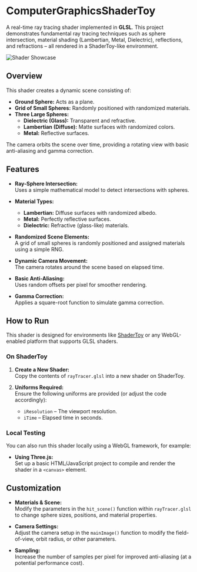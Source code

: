 ﻿
# ComputerGraphicsShaderToy

A real-time ray tracing shader implemented in **GLSL**. This project demonstrates fundamental ray tracing techniques such as sphere intersection, material shading (Lambertian, Metal, Dielectric), reflections, and refractions – all rendered in a ShaderToy-like environment.

![Shader Showcase](https://github.com/user-attachments/assets/403a46de-17c5-4fc9-bbae-fca39733865c?raw=true "Shader Showcase" )

## Overview

This shader creates a dynamic scene consisting of:

- **Ground Sphere:** Acts as a plane.
- **Grid of Small Spheres:** Randomly positioned with randomized materials.
- **Three Large Spheres:**
  - **Dielectric (Glass):** Transparent and refractive.
  - **Lambertian (Diffuse):** Matte surfaces with randomized colors.
  - **Metal:** Reflective surfaces.

The camera orbits the scene over time, providing a rotating view with basic anti-aliasing and gamma correction.

## Features

- **Ray-Sphere Intersection:**  
  Uses a simple mathematical model to detect intersections with spheres.

- **Material Types:**
  - **Lambertian:** Diffuse surfaces with randomized albedo.
  - **Metal:** Perfectly reflective surfaces.
  - **Dielectric:** Refractive (glass-like) materials.

- **Randomized Scene Elements:**  
  A grid of small spheres is randomly positioned and assigned materials using a simple RNG.

- **Dynamic Camera Movement:**  
  The camera rotates around the scene based on elapsed time.

- **Basic Anti-Aliasing:**  
  Uses random offsets per pixel for smoother rendering.

- **Gamma Correction:**  
  Applies a square-root function to simulate gamma correction.

## How to Run

This shader is designed for environments like [ShaderToy](https://www.shadertoy.com/) or any WebGL-enabled platform that supports GLSL shaders.

### On ShaderToy

1. **Create a New Shader:**  
   Copy the contents of `rayTracer.glsl` into a new shader on ShaderToy.

2. **Uniforms Required:**  
   Ensure the following uniforms are provided (or adjust the code accordingly):
   - `iResolution` – The viewport resolution.
   - `iTime` – Elapsed time in seconds.

### Local Testing

You can also run this shader locally using a WebGL framework, for example:

- **Using Three.js:**  
  Set up a basic HTML/JavaScript project to compile and render the shader in a `<canvas>` element.

## Customization

- **Materials & Scene:**  
  Modify the parameters in the `hit_scene()` function within `rayTracer.glsl` to change sphere sizes, positions, and material properties.

- **Camera Settings:**  
  Adjust the camera setup in the `mainImage()` function to modify the field-of-view, orbit radius, or other parameters.

- **Sampling:**  
  Increase the number of samples per pixel for improved anti-aliasing (at a potential performance cost).

